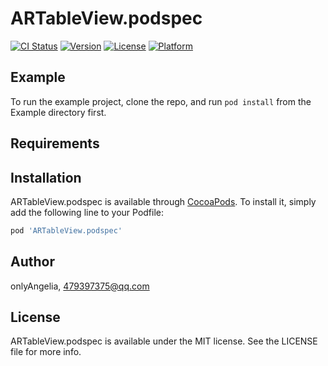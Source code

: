 # ARTableView.podspec

[![CI Status](https://img.shields.io/travis/onlyAngelia/ARTableView.podspec.svg?style=flat)](https://travis-ci.org/onlyAngelia/ARTableView.podspec)
[![Version](https://img.shields.io/cocoapods/v/ARTableView.podspec.svg?style=flat)](https://cocoapods.org/pods/ARTableView.podspec)
[![License](https://img.shields.io/cocoapods/l/ARTableView.podspec.svg?style=flat)](https://cocoapods.org/pods/ARTableView.podspec)
[![Platform](https://img.shields.io/cocoapods/p/ARTableView.podspec.svg?style=flat)](https://cocoapods.org/pods/ARTableView.podspec)

## Example

To run the example project, clone the repo, and run `pod install` from the Example directory first.

## Requirements

## Installation

ARTableView.podspec is available through [CocoaPods](https://cocoapods.org). To install
it, simply add the following line to your Podfile:

```ruby
pod 'ARTableView.podspec'
```

## Author

onlyAngelia, 479397375@qq.com

## License

ARTableView.podspec is available under the MIT license. See the LICENSE file for more info.
